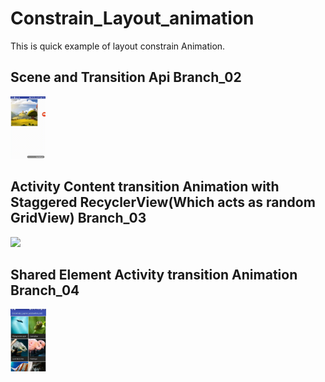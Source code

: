 # Constrain_Layout_animation
This is quick example of layout constrain Animation.

## Scene and Transition Api Branch_02

<img src="341bb8c8-30b0-40c9-8b39-8bea3f93ee4c.gif" height="100" />

## Activity Content transition Animation with Staggered RecyclerView(Which acts as random GridView)  Branch_03 

<img src="a5cb01bd-2a29-462a-9bca-3c0caed6107e.gif" height="100" />

## Shared Element Activity transition Animation Branch_04

<img src="eebf77b2-4fbc-4d44-94f6-35ede77e9879.gif" height="100" />
